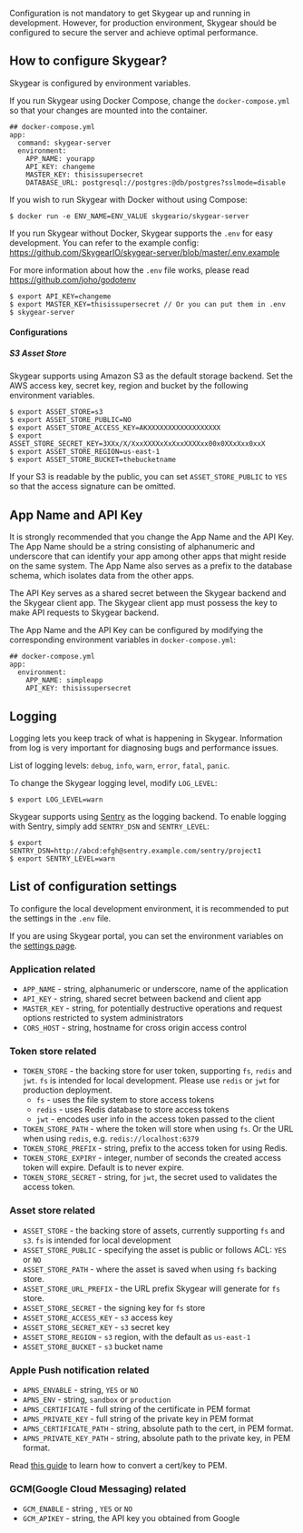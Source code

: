 Configuration is not mandatory to get Skygear up and running in development. However, for production environment, Skygear should be configured to secure the server and achieve optimal performance.

<a name="configure"></a>
## How to configure Skygear?

Skygear is configured by environment variables.

If you run Skygear using Docker Compose, change the `docker-compose.yml`
so that your changes are mounted into the container.

```
## docker-compose.yml
app:
  command: skygear-server
  environment:
    APP_NAME: yourapp
    API_KEY: changeme
    MASTER_KEY: thisissupersecret
    DATABASE_URL: postgresql://postgres:@db/postgres?sslmode=disable
```

If you wish to run Skygear with Docker without using Compose:

```
$ docker run -e ENV_NAME=ENV_VALUE skygeario/skygear-server
```

If you run Skygear without Docker, Skygear supports the `.env` for easy
development. You can refer to the example config:
https://github.com/SkygearIO/skygear-server/blob/master/.env.example

For more information about how the `.env` file works, please read
https://github.com/joho/godotenv

```
$ export API_KEY=changeme
$ export MASTER_KEY=thisissupersecret // Or you can put them in .env
$ skygear-server
```

#### Configurations

##### S3 Asset Store

Skygear supports using Amazon S3 as the default storage backend.
Set the AWS access key, secret key, region and bucket by the following
environment variables.

```
$ export ASSET_STORE=s3
$ export ASSET_STORE_PUBLIC=NO
$ export ASSET_STORE_ACCESS_KEY=AKXXXXXXXXXXXXXXXXXX
$ export ASSET_STORE_SECRET_KEY=3XXx/X/XxxXXXXxXxXxxXXXXxx00x0XXxXxx0xxX
$ export ASSET_STORE_REGION=us-east-1
$ export ASSET_STORE_BUCKET=thebucketname
```

If your S3 is readable by the public, you can set `ASSET_STORE_PUBLIC` to `YES`
so that the access signature can be omitted.

<a name="name-and-key"></a>
## App Name and API Key

It is strongly recommended that you change the App Name and the API Key.
The App Name should be a string consisting of alphanumeric and underscore
that can identify your app among other apps that might reside on the same
system. The App Name also serves as a prefix to the database schema, which
isolates data from the other apps.

The API Key serves as a shared secret between the Skygear backend and the
Skygear client app. The Skygear client app must possess the key to make API
requests to Skygear backend.

The App Name and the API Key can be configured by modifying the corresponding
environment variables in `docker-compose.yml`:

```
## docker-compose.yml
app:
  environment:
    APP_NAME: simpleapp
    API_KEY: thisissupersecret
```

<a name="logging"></a>
## Logging

Logging lets you keep track of what is happening in Skygear. Information
from log is very important for diagnosing bugs and performance issues.

List of logging levels: `debug`, `info`, `warn`, `error`, `fatal`, `panic`.

To change the Skygear logging level, modify `LOG_LEVEL`:

```
$ export LOG_LEVEL=warn
```

Skygear supports using [Sentry](https://getsentry.com/) as the logging backend.
To enable logging with Sentry, simply add `SENTRY_DSN` and `SENTRY_LEVEL`:

```
$ export SENTRY_DSN=http://abcd:efgh@sentry.example.com/sentry/project1
$ export SENTRY_LEVEL=warn
```

<a name="others"></a>
## List of configuration settings

To configure the local development environment, it is recommended to put the
settings in the `.env` file.

If you are using Skygear portal, you can set the environment variables on the
<a href="http://portal-staging.skygear.io/app/settings">settings page</a>.

### Application related
* `APP_NAME` - string, alphanumeric or underscore, name of the application
* `API_KEY` - string, shared secret between backend and client app
* `MASTER_KEY` - string, for potentially destructive operations and request
  options restricted to system administrators
* `CORS_HOST` - string, hostname for cross origin access control

### Token store related
* `TOKEN_STORE` - the backing store for user token, supporting `fs`,
  `redis` and `jwt`. `fs` is intended for local development.
  Please use `redis` or `jwt` for production deployment.
  * `fs` - uses the file system to store access tokens
  * `redis` - uses Redis database to store access tokens
  * `jwt` - encodes user info in the access token passed to the client
* `TOKEN_STORE_PATH` - where the token will store when using `fs`. Or the
  URL when using `redis`, e.g. `redis://localhost:6379`
* `TOKEN_STORE_PREFIX` - string, prefix to the access token for using Redis.
* `TOKEN_STORE_EXPIRY` - integer, number of seconds the created access token
  will expire. Default is to never expire.
* `TOKEN_STORE_SECRET` - string, for `jwt`, the secret used to validates
  the access token.

### Asset store related
* `ASSET_STORE` - the backing store of assets, currently supporting `fs` and `s3`.
  `fs` is intended for local development
* `ASSET_STORE_PUBLIC` - specifying the asset is public or follows ACL: `YES` or
  `NO`
* `ASSET_STORE_PATH` - where the asset is saved when using `fs` backing store.
* `ASSET_STORE_URL_PREFIX` - the URL prefix Skygear will generate for `fs`
  store.
* `ASSET_STORE_SECRET` - the signing key for `fs` store
* `ASSET_STORE_ACCESS_KEY` - `s3` access key
* `ASSET_STORE_SECRET_KEY` - `s3` secret key
* `ASSET_STORE_REGION` - `s3` region, with the default as `us-east-1`
* `ASSET_STORE_BUCKET` - `s3` bucket name

### Apple Push notification related
* `APNS_ENVABLE` - string, `YES` or `NO`
* `APNS_ENV` - string, `sandbox` or `production`
* `APNS_CERTIFICATE` - full string of the certificate in PEM format
* `APNS_PRIVATE_KEY` - full string of the private key in PEM format
* `APNS_CERTIFICATE_PATH` - string, absolute path to the cert, in PEM format.
* `APNS_PRIVATE_KEY_PATH` - string, absolute path to the private key, in PEM format.

Read [this
guide](http://docs.moengage.com/docs/ios-push-notifications#making-a-pem-file)
to learn how to convert a cert/key to PEM.

### GCM(Google Cloud Messaging) related
* `GCM_ENABLE` - string , `YES` or `NO`
* `GCM_APIKEY` - string, the API key you obtained from Google
